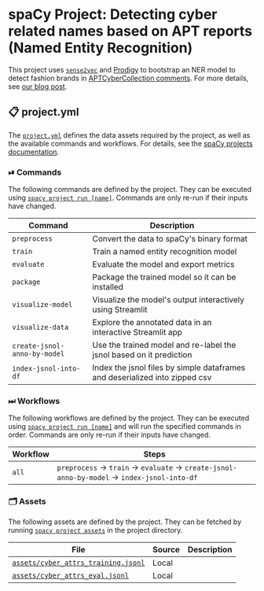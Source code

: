 <!-- SPACY PROJECT: AUTO-GENERATED DOCS START (do not remove) -->

# spaCy Project: Detecting cyber related names based on APT reports (Named Entity Recognition)

This project uses [`sense2vec`](https://github.com/explosion/sense2vec) and [Prodigy](https://prodi.gy) to bootstrap an NER model to detect fashion brands in [APTCyberCollection comments](https://files.pushshift.io/reddit/comments/). For more details, see [our blog post](https://explosion.ai/blog/sense2vec-reloaded#annotation).

## 📋 project.yml

The [`project.yml`](project.yml) defines the data assets required by the
project, as well as the available commands and workflows. For details, see the
[spaCy projects documentation](https://spacy.io/usage/projects).

### ⏯ Commands

The following commands are defined by the project. They
can be executed using [`spacy project run [name]`](https://spacy.io/api/cli#project-run).
Commands are only re-run if their inputs have changed.

| Command | Description |
| --- | --- |
| `preprocess` | Convert the data to spaCy's binary format |
| `train` | Train a named entity recognition model |
| `evaluate` | Evaluate the model and export metrics |
| `package` | Package the trained model so it can be installed |
| `visualize-model` | Visualize the model's output interactively using Streamlit |
| `visualize-data` | Explore the annotated data in an interactive Streamlit app |
| `create-jsnol-anno-by-model` | Use the trained model and re-label the jsnol based on it prediction |
| `index-jsnol-into-df` | Index the jsnol files by simple dataframes and deserialized into zipped csv |

### ⏭ Workflows

The following workflows are defined by the project. They
can be executed using [`spacy project run [name]`](https://spacy.io/api/cli#project-run)
and will run the specified commands in order. Commands are only re-run if their
inputs have changed.

| Workflow | Steps |
| --- | --- |
| `all` | `preprocess` &rarr; `train` &rarr; `evaluate` &rarr; `create-jsnol-anno-by-model` &rarr; `index-jsnol-into-df` |

### 🗂 Assets

The following assets are defined by the project. They can
be fetched by running [`spacy project assets`](https://spacy.io/api/cli#project-assets)
in the project directory.

| File | Source | Description |
| --- | --- | --- |
| [`assets/cyber_attrs_training.jsonl`](assets/cyber_attrs_training.jsonl) | Local |  |
| [`assets/cyber_attrs_eval.jsonl`](assets/cyber_attrs_eval.jsonl) | Local |  |

<!-- SPACY PROJECT: AUTO-GENERATED DOCS END (do not remove) -->